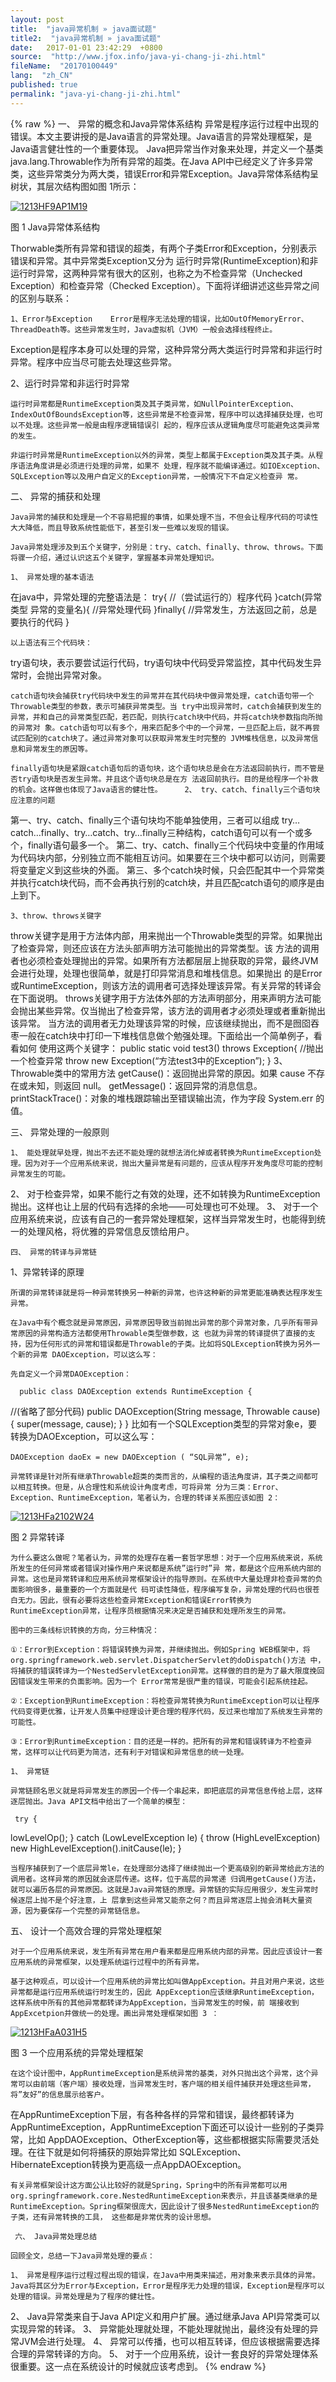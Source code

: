 ```yaml
---
layout: post
title:  "java异常机制 » java面试题"
title2:  "java异常机制 » java面试题"
date:   2017-01-01 23:42:29  +0800
source:  "http://www.jfox.info/java-yi-chang-ji-zhi.html"
fileName:  "20170100449"
lang:  "zh_CN"
published: true
permalink: "java-yi-chang-ji-zhi.html"
---
```

{% raw %}
一、 异常的概念和Java异常体系结构 异常是程序运行过程中出现的错误。本文主要讲授的是Java语言的异常处理。Java语言的异常处理框架，是Java语言健壮性的一个重要体现。 Java把异常当作对象来处理，并定义一个基类java.lang.Throwable作为所有异常的超类。在Java API中已经定义了许多异常类，这些异常类分为两大类，错误Error和异常Exception。Java异常体系结构呈树状，其层次结构图如图 1所示：

[![1213HF9AP1M19](http://www.jfox.info/wp-content/uploads/2013/09/1213HF9AP1M19.jpg)](http://www.jfox.info/go.php?url=http://www.jfox.info/wp-content/uploads/2013/09/1213HF9AP1M19.jpg)

图 1  Java异常体系结构   

Thorwable类所有异常和错误的超类，有两个子类Error和Exception，分别表示错误和异常。其中异常类Exception又分为 运行时异常(RuntimeException)和非运行时异常，这两种异常有很大的区别，也称之为不检查异常（Unchecked Exception）和检查异常（Checked Exception）。下面将详细讲述这些异常之间的区别与联系：

    1、Error与Exception    Error是程序无法处理的错误，比如OutOfMemoryError、ThreadDeath等。这些异常发生时，Java虚拟机（JVM）一般会选择线程终止。 
Exception是程序本身可以处理的异常，这种异常分两大类运行时异常和非运行时异常。程序中应当尽可能去处理这些异常。   

2、运行时异常和非运行时异常

    运行时异常都是RuntimeException类及其子类异常，如NullPointerException、 IndexOutOfBoundsException等，这些异常是不检查异常，程序中可以选择捕获处理，也可以不处理。这些异常一般是由程序逻辑错误引 起的，程序应该从逻辑角度尽可能避免这类异常的发生。

    非运行时异常是RuntimeException以外的异常，类型上都属于Exception类及其子类。从程序语法角度讲是必须进行处理的异常，如果不 处理，程序就不能编译通过。如IOException、SQLException等以及用户自定义的Exception异常，一般情况下不自定义检查异 常。

二、 异常的捕获和处理

    Java异常的捕获和处理是一个不容易把握的事情，如果处理不当，不但会让程序代码的可读性大大降低，而且导致系统性能低下，甚至引发一些难以发现的错误。

    Java异常处理涉及到五个关键字，分别是：try、catch、finally、throw、throws。下面将骤一介绍，通过认识这五个关键字，掌握基本异常处理知识。

    1、 异常处理的基本语法
在java中，异常处理的完整语法是：
try{
//（尝试运行的）程序代码
}catch(异常类型 异常的变量名){
//异常处理代码
}finally{
//异常发生，方法返回之前，总是要执行的代码
}

    以上语法有三个代码块：
try语句块，表示要尝试运行代码，try语句块中代码受异常监控，其中代码发生异常时，会抛出异常对象。

    catch语句块会捕获try代码块中发生的异常并在其代码块中做异常处理，catch语句带一个Throwable类型的参数，表示可捕获异常类型。当 try中出现异常时，catch会捕获到发生的异常，并和自己的异常类型匹配，若匹配，则执行catch块中代码，并将catch块参数指向所抛的异常对 象。catch语句可以有多个，用来匹配多个中的一个异常，一旦匹配上后，就不再尝试匹配别的catch块了。通过异常对象可以获取异常发生时完整的 JVM堆栈信息，以及异常信息和异常发生的原因等。

    finally语句块是紧跟catch语句后的语句块，这个语句块总是会在方法返回前执行，而不管是否try语句块是否发生异常。并且这个语句块总是在方 法返回前执行。目的是给程序一个补救的机会。这样做也体现了Java语言的健壮性。     2、 try、catch、finally三个语句块应注意的问题
第一、try、catch、finally三个语句块均不能单独使用，三者可以组成 try…catch…finally、try…catch、try…finally三种结构，catch语句可以有一个或多个，finally语句最多一个。
第二、try、catch、finally三个代码块中变量的作用域为代码块内部，分别独立而不能相互访问。如果要在三个块中都可以访问，则需要将变量定义到这些块的外面。
第三、多个catch块时候，只会匹配其中一个异常类并执行catch块代码，而不会再执行别的catch块，并且匹配catch语句的顺序是由上到下。

    3、throw、throws关键字
throw关键字是用于方法体内部，用来抛出一个Throwable类型的异常。如果抛出了检查异常，则还应该在方法头部声明方法可能抛出的异常类型。该 方法的调用者也必须检查处理抛出的异常。如果所有方法都层层上抛获取的异常，最终JVM会进行处理，处理也很简单，就是打印异常消息和堆栈信息。如果抛出 的是Error或RuntimeException，则该方法的调用者可选择处理该异常。有关异常的转译会在下面说明。    throws关键字用于方法体外部的方法声明部分，用来声明方法可能会抛出某些异常。仅当抛出了检查异常，该方法的调用者才必须处理或者重新抛出该异常。 当方法的调用者无力处理该异常的时候，应该继续抛出，而不是囫囵吞枣一般在catch块中打印一下堆栈信息做个勉强处理。下面给出一个简单例子，看看如何 使用这两个关键字：
public static void test3() throws Exception{
//抛出一个检查异常
throw new Exception(“方法test3中的Exception”);
} 
3、 Throwable类中的常用方法
getCause()：返回抛出异常的原因。如果 cause 不存在或未知，则返回 null。
getMessage()：返回异常的消息信息。
printStackTrace()：对象的堆栈跟踪输出至错误输出流，作为字段 System.err 的值。

 三、 异常处理的一般原则

    1、 能处理就早处理，抛出不去还不能处理的就想法消化掉或者转换为RuntimeException处理。因为对于一个应用系统来说，抛出大量异常是有问题的，应该从程序开发角度尽可能的控制异常发生的可能。
2、 对于检查异常，如果不能行之有效的处理，还不如转换为RuntimeException抛出。这样也让上层的代码有选择的余地――可处理也可不处理。
3、 对于一个应用系统来说，应该有自己的一套异常处理框架，这样当异常发生时，也能得到统一的处理风格，将优雅的异常信息反馈给用户。

    四、 异常的转译与异常链    
1、异常转译的原理

    所谓的异常转译就是将一种异常转换另一种新的异常，也许这种新的异常更能准确表达程序发生异常。

    在Java中有个概念就是异常原因，异常原因导致当前抛出异常的那个异常对象，几乎所有带异常原因的异常构造方法都使用Throwable类型做参数，这 也就为异常的转译提供了直接的支持，因为任何形式的异常和错误都是Throwable的子类。比如将SQLException转换为另外一个新的异常 DAOException，可以这么写：

    先自定义一个异常DAOException：

      public class DAOException extends RuntimeException {
//(省略了部分代码)
public DAOException(String message, Throwable cause) {
super(message, cause);
}
} 
比如有一个SQLException类型的异常对象e，要转换为DAOException，可以这么写：

    DAOException daoEx = new DAOException ( “SQL异常”, e);

    异常转译是针对所有继承Throwable超类的类而言的，从编程的语法角度讲，其子类之间都可以相互转换。但是，从合理性和系统设计角度考虑，可将异常 分为三类：Error、Exception、RuntimeException，笔者认为，合理的转译关系图应该如图 2：

  [![1213HFa2102W24](http://www.jfox.info/wp-content/uploads/2013/09/1213HFa2102W24.jpg)](http://www.jfox.info/go.php?url=http://www.jfox.info/wp-content/uploads/2013/09/1213HFa2102W24.jpg)

图 2 异常转译

    为什么要这么做呢？笔者认为，异常的处理存在着一套哲学思想：对于一个应用系统来说，系统所发生的任何异常或者错误对操作用户来说都是系统”运行时”异 常，都是这个应用系统内部的异常。这也是异常转译和应用系统异常框架设计的指导原则。在系统中大量处理非检查异常的负面影响很多，最重要的一个方面就是代 码可读性降低，程序编写复杂，异常处理的代码也很苍白无力。因此，很有必要将这些检查异常Exception和错误Error转换为 RuntimeException异常，让程序员根据情况来决定是否捕获和处理所发生的异常。 

    图中的三条线标识转换的方向，分三种情况：

    ①：Error到Exception：将错误转换为异常，并继续抛出。例如Spring WEB框架中，将org.springframework.web.servlet.DispatcherServlet的doDispatch()方法 中，将捕获的错误转译为一个NestedServletException异常。这样做的目的是为了最大限度挽回因错误发生带来的负面影响。因为一个 Error常常是很严重的错误，可能会引起系统挂起。

    ②：Exception到RuntimeException：将检查异常转换为RuntimeException可以让程序代码变得更优雅，让开发人员集中经理设计更合理的程序代码，反过来也增加了系统发生异常的可能性。

    ③：Error到RuntimeException：目的还是一样的。把所有的异常和错误转译为不检查异常，这样可以让代码更为简洁，还有利于对错误和异常信息的统一处理。

    1、 异常链

    异常链顾名思义就是将异常发生的原因一个传一个串起来，即把底层的异常信息传给上层，这样逐层抛出。Java API文档中给出了一个简单的模型：

     try {
lowLevelOp();
} catch (LowLevelException le) {
throw (HighLevelException)
new HighLevelException().initCause(le);
}

    当程序捕获到了一个底层异常le，在处理部分选择了继续抛出一个更高级别的新异常给此方法的调用者。这样异常的原因就会逐层传递。这样，位于高层的异常递 归调用getCause()方法，就可以遍历各层的异常原因。这就是Java异常链的原理。异常链的实际应用很少，发生异常时候逐层上抛不是个好注意，上 层拿到这些异常又能奈之何？而且异常逐层上抛会消耗大量资源，因为要保存一个完整的异常链信息。

五、 设计一个高效合理的异常处理框架

    对于一个应用系统来说，发生所有异常在用户看来都是应用系统内部的异常。因此应该设计一套应用系统的异常框架，以处理系统运行过程中的所有异常。

    基于这种观点，可以设计一个应用系统的异常比如叫做AppException。并且对用户来说，这些异常都是运行应用系统运行时发生的，因此 AppException应该继承RuntimeException，这样系统中所有的其他异常都转译为AppException，当异常发生的时候，前 端接收到AppExcetpion并做统一的处理。画出异常处理框架如图 3 ：

[![1213HFaA031H5](http://www.jfox.info/wp-content/uploads/2013/09/1213HFaA031H5.jpg)](http://www.jfox.info/go.php?url=http://www.jfox.info/wp-content/uploads/2013/09/1213HFaA031H5.jpg)

图 3 一个应用系统的异常处理框架

    在这个设计图中，AppRuntimeException是系统异常的基类，对外只抛出这个异常，这个异常可以由前端（客户端）接收处理，当异常发生时，客户端的相关组件捕获并处理这些异常，将”友好”的信息展示给客户。 
在AppRuntimeException下层，有各种各样的异常和错误，最终都转译为 AppRuntimeException，AppRuntimeException下面还可以设计一些别的子类异常，比如 AppDAOException、OtherException等，这些都根据实际需要灵活处理。在往下就是如何将捕获的原始异常比如 SQLException、HibernateException转换为更高级一点AppDAOException。

    有关异常框架设计这方面公认比较好的就是Spring，Spring中的所有异常都可以用 org.springframework.core.NestedRuntimeException来表示，并且该基类继承的是 RuntimeException。Spring框架很庞大，因此设计了很多NestedRuntimeException的子类，还有异常转换的工具， 这些都是非常优秀的设计思想。 

     六、 Java异常处理总结

    回顾全文，总结一下Java异常处理的要点：

    1、 异常是程序运行过程过程出现的错误，在Java中用类来描述，用对象来表示具体的异常。Java将其区分为Error与Exception，Error是程序无力处理的错误，Exception是程序可以处理的错误。异常处理是为了程序的健壮性。
2、 Java异常类来自于Java API定义和用户扩展。通过继承Java API异常类可以实现异常的转译。
3、 异常能处理就处理，不能处理就抛出，最终没有处理的异常JVM会进行处理。
4、 异常可以传播，也可以相互转译，但应该根据需要选择合理的异常转译的方向。
5、 对于一个应用系统，设计一套良好的异常处理体系很重要。这一点在系统设计的时候就应该考虑到。
{% endraw %}
